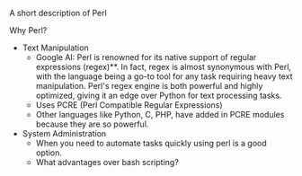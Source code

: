 A short description of Perl

Why Perl?
* Text Manipulation
	* Google AI:  Perl is renowned for its native support of regular expressions (regex)**. In fact, regex is almost synonymous with Perl, with the language being a go-to tool for any task requiring heavy text manipulation. Perl's regex engine is both powerful and highly optimized, giving it an edge over Python for text processing tasks.
	* Uses PCRE (Perl Compatible Regular Expressions)
	* Other languages like Python, C, PHP, have added in PCRE modules because they are so powerful.
* System Administration
	* When you need to automate tasks quickly using perl is a good option.
	* What advantages over bash scripting?

